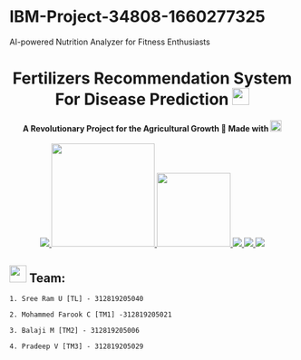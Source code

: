 # IBM-Project-34808-1660277325
AI-powered Nutrition Analyzer for Fitness Enthusiasts
## <h1 align="center">Fertilizers Recommendation System For Disease Prediction <img src="https://media1.giphy.com/media/f9Auu2zwYo1XGTsSPg/giphy.gif?cid=ecf05e47tnkhhm9of0gy1c66gntftbo34jm2iv8h5o4tq63e&rid=giphy.gif&ct=s" width="30px"></h1>
<h4 align="center">A Revolutionary Project for the Agricultural Growth 🌷 Made with <picture>
  <source srcset="https://fonts.gstatic.com/s/e/notoemoji/latest/2764_fe0f/512.webp" type="image/webp">
  <img src="https://fonts.gstatic.com/s/e/notoemoji/latest/2764_fe0f/512.gif" alt="❤" width="20" height="20">
</picture> </h4>

<p align="center">
<a href="https://www.ibm.com/in-en">
<img src="https://img.shields.io/badge/IBM-052FAD.svg?style=for-the-badge&logo=IBM&logoColor=white"> 
</a>
   <a href="https://www.python.org/g">
    <img src="https://forthebadge.com/images/badges/made-with-python.svg" width =182 >
  </a>

  <a href="https://www.ibm.com/cloud">
      <img src="https://img.shields.io/badge/IBM%20Watson-BE95FF.svg?style=for-the-badge&logo=IBM-Watson&logoColor=white" width=130>
  </a>
  <a href="https://opencv.org/">
    <img src="https://img.shields.io/badge/OpenCV-5C3EE8.svg?style=for-the-badge&logo=OpenCV&logoColor=white">
   </a>
 
  <a href="https://pandas.pydata.org/">
    <img src="https://img.shields.io/badge/pandas-150458.svg?style=for-the-badge&logo=pandas&logoColor=white">
    </a>
 
 <a href="https://keras.io/">
    <img src="https://img.shields.io/badge/Keras-D00000.svg?style=for-the-badge&logo=Keras&logoColor=white">
    </a>
</p>

## <img src="https://fonts.gstatic.com/s/e/notoemoji/latest/1f31f/512.gif" width="30px"> Team:
    1. Sree Ram U [TL] - 312819205040
    
    2. Mohammed Farook C [TM1] -312819205021
    
    3. Balaji M [TM2] - 312819205006
    
    4. Pradeep V [TM3] - 312819205029

